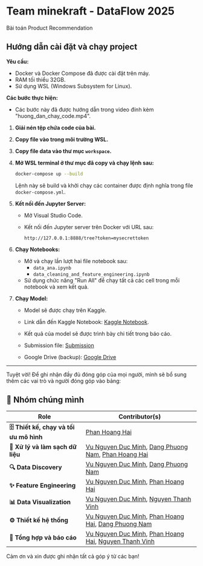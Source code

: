 # Team minekraft - DataFlow 2025
Bài toán Product Recommendation

## Hướng dẫn cài đặt và chạy project

**Yêu cầu:**

*   Docker và Docker Compose đã được cài đặt trên máy.
*   RAM tối thiểu 32GB.
*   Sử dụng WSL (Windows Subsystem for Linux).

**Các bước thực hiện:**
- Các bước này đã được hướng dẫn trong video đính kèm "huong_dan_chay_code.mp4".

1.  **Giải nén tệp chứa code của bài.**

2.  **Copy file vào trong môi trường WSL.**

3.  **Copy file data vào thư mục `workspace`.**

4.  **Mở WSL terminal ở thư mục đã copy và chạy lệnh sau:**

    ```bash
    docker-compose up --build
    ```

    Lệnh này sẽ build và khởi chạy các container được định nghĩa trong file `docker-compose.yml`.

5.  **Kết nối đến Jupyter Server:**

    *   Mở Visual Studio Code.
    *   Kết nối đến Jupyter server trên Docker với URL sau:

        ```
        http://127.0.0.1:8888/tree?token=mysecrettoken
        ```

6.  **Chạy Notebooks:**

    *   Mở và chạy lần lượt hai file notebook sau:
        *   `data_ana.ipynb`
        *   `data_cleaning_and_feature_engineering.ipynb`
    *   Sử dụng chức năng "Run All" để chạy tất cả các cell trong mỗi notebook và xem kết quả.

7.  **Chạy Model:**

    *   Model sẽ được chạy trên Kaggle.
    *   Link dẫn đến Kaggle Notebook: [Kaggle Notebook](https://www.kaggle.com/code/hctingnht/team-minekraft-dataflow2025?scriptVersionId=224259196).
    *   Kết quả của model sẽ được trình bày chi tiết trong báo cáo.

    * Submission file: [Submission](https://drive.google.com/file/d/11548jL43zieZPNwflbCjzhOo1Ye4A7Hk/view)
    * Google Drive (backup): [Google Drive](https://drive.google.com/drive/folders/1FNEojdlB4bYaEr3I6NwHy17KAHsX_UvV)

---
Tuyệt vời! Để ghi nhận đầy đủ đóng góp của mọi người, mình sẽ bổ sung thêm các vai trò và người đóng góp vào bảng:

## 🌟 Nhóm chúng mình

| Role                          | Contributor(s)                                                                                                                                                                                                     |
| ----------------------------- | ------------------------------------------------------------------------------------------------------------------------------------------------------------------------------------------------------------------ |
| **🗄️ Thiết kế, chạy và tối ưu mô hình**             | [Phan Hoang Hai](https://github.com/ToJupiter)                                                                                                                                                                   |
| **🧹 Xử lý và làm sạch dữ liệu**  | [Vu Nguyen Duc Minh](https://github.com/D3etMe4n), [Dang Phuong Nam](https://github.com/fdv45fs), [Phan Hoang Hai](https://github.com/ToJupiter)                                                                                                                                                                                            |
| **🔍 Data Discovery**         | [Vu Nguyen Duc Minh](https://github.com/D3etMe4n), [Dang Phuong Nam](https://github.com/fdv45fs)                                                                                                                                                                                             |
| **✨ Feature Engineering**    | [Vu Nguyen Duc Minh](https://github.com/D3etMe4n), [Phan Hoang Hai](https://github.com/ToJupiter)                                                                                                                                                                                             |
| **📊 Data Visualization**       | [Vu Nguyen Duc Minh](https://github.com/D3etMe4n), [Nguyen Thanh Vinh](https://github.com/VinhNguyen203)                                                                                                                                                                                             |
| **⚙️ Thiết kế hệ thống**       | [Vu Nguyen Duc Minh](https://github.com/D3etMe4n), [Phan Hoang Hai](https://github.com/ToJupiter), [Dang Phuong Nam](https://github.com/fdv45fs)                                                                                                                                                                                             |
| **📝 Tổng hợp và báo cáo**    | [Vu Nguyen Duc Minh](https://github.com/D3etMe4n), [Phan Hoang Hai](https://github.com/ToJupiter), [Nguyen Thanh Vinh](https://github.com/VinhNguyen203)                                                                                    |
Cảm ơn và xin được ghi nhận tất cả góp ý từ các bạn!

